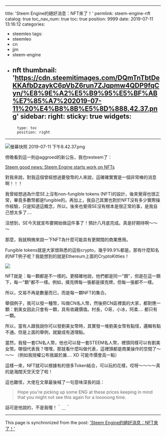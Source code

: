 
---
title: 'Steem Engine的絕好消息：NFT來了！'
permlink: steem-engine-nft
catalog: true
toc_nav_num: true
toc: true
position: 9999
date: 2019-07-11 13:16:12
categories:
- steemleo
tags:
- steemleo
- cn
- jjm
- steem-engine
- nft
thumbnail: 'https://cdn.steemitimages.com/DQmTnTbtDeKKAfbDzaykC6pVbZ6run7ZJqpmw4QDP9fqCyn/%E8%9E%A2%E5%B9%95%E5%BF%AB%E7%85%A7%202019-07-11%20%E4%B8%8B%E5%8D%888.42.37.png'
sidebar:
    right:
        sticky: true
widgets:
    -
        type: toc
        position: right
---


![螢幕快照 2019-07-11 下午8.42.37.png](https://cdn.steemitimages.com/DQmTnTbtDeKKAfbDzaykC6pVbZ6run7ZJqpmw4QDP9fqCyn/%E8%9E%A2%E5%B9%95%E5%BF%AB%E7%85%A7%202019-07-11%20%E4%B8%8B%E5%8D%888.42.37.png)

傍晚看到這一則@aggroed的新公告，我也resteem了：

[Steem good news: Steem Engine starts work on NFTs](https://steemit.com/steem-engine/@aggroed/steem-good-news-steem-engine-starts-work-on-nfts)

對我來說，對我這個曾經想過要發幣的人來說，這確確實實是一個非常棒的消息啊！！！

我曾經想過為什麼SE上沒有non-fungible tokens (NFT)的設計，後來覺得也很正常，畢竟多數幣都是fungible的。再加上，我自己其實也對於NFT沒有多少實際操作經驗，只是知道這概念，所以，後來也覺得SE沒有根本是很正常的事，是我自己想太多了....

沒想到，SE今天就宣布要開始做這件事了！預計八月底完成。真是好期待啊～～～

那麼，我就稍微來說一下NFT為什麼可能具有更開闊的商業應用。

Fungible tokens就是大家很熟悉的這些crypto，幾乎99.9%都是。那有什麼知名的NFT例子呢？我能想到的就是Ethereum上面的CryptoKitties！

![](https://cdn.steemitimages.com/DQmXT8GP2k7FY7iA6buRi4VLkrpRavAwPVficjiJ3KXfTMv/image.png)

NFT就是：每一顆都是不一樣的。更精確地說，他們都是同一"類"，但是在這一類下，每一"顆"都不一樣。例如，撲克牌每一張都是撲克牌，但每一張都不一樣。

所以，交易不再是數量而已，而是每一顆NFT的集合。

舉個例子，我可以發一種幣，叫做CN名人幣，然後把CN區裡面的大家，都對應一顆：劉美女因此只會有一顆，具有收藏價值。村長，O哥，小冰，阿柔.... 都只有一顆。

所以，當有人跟我說你可以發劉美女幣時，其實發一堆劉美女幣有點怪，邏輯有點不通。但是上面的舉例，就變成有道理點。

當然，我發一套CN名人幣，他也可以發一套STEEM名人幣，裡頭同樣可以有劉美女幣。哪個代表我？嘿嘿，那就看什麼叫做代表，這裡頭都是商業操作的空間了～～～ （例如我授權公布我屬於誰.... XD 可能市價會高一點）

這樣一來，NFT就可以根據有的很多Token結合，可以玩的花樣，哎呀～～～～真的是海闊天空天空了啦！

這也難怪，大佬在文章最後喊了一句意味深長的話：

>Hope you're picking up some ENG at these prices keeping in mind that you might not see this again for a looooong time.

話可是他說的，不是我喔！＾＿＾

- - -

This page is synchronized from the post: ['Steem Engine的絕好消息：NFT來了！'](https://steemit.com/@deanliu/steem-engine-nft)
